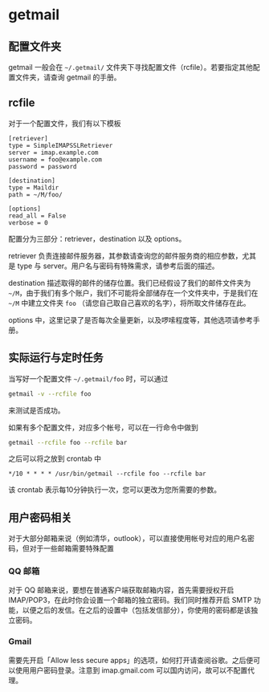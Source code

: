# getmail

## 配置文件夹

getmail 一般会在 `~/.getmail/` 文件夹下寻找配置文件（rcfile）。若要指定其他配置文件夹，请查询 getmail 的手册。

## rcfile

对于一个配置文件，我们有以下模板

```
[retriever]
type = SimpleIMAPSSLRetriever
server = imap.example.com
username = foo@example.com
password = password

[destination]
type = Maildir
path = ~/M/foo/

[options]
read_all = False
verbose = 0
```

配置分为三部分：retriever，destination 以及 options。

retriever 负责连接邮件服务器，其参数请查询您的邮件服务商的相应参数，尤其是 type 与 server。用户名与密码有特殊需求，请参考后面的描述。

destination 描述取得的邮件的储存位置。我们已经假设了我们的邮件文件夹为 `~/M`，由于我们有多个账户，我们不可能将全部储存在一个文件夹中，于是我们在 `~/M` 中建立文件夹 `foo` （请您自己取自己喜欢的名字），将所取文件储存在此。

options 中，这里记录了是否每次全量更新，以及啰嗦程度等，其他选项请参考手册。

## 实际运行与定时任务

当写好一个配置文件 `~/.getmail/foo` 时，可以通过
```bash
getmail -v --rcfile foo
```
来测试是否成功。

如果有多个配置文件，对应多个帐号，可以在一行命令中做到
```bash
getmail --rcfile foo --rcfile bar
```

之后可以将之放到 crontab 中
```crontab
*/10 * * * * /usr/bin/getmail --rcfile foo --rcfile bar
```
该 crontab 表示每10分钟执行一次，您可以更改为您所需要的参数。

## 用户密码相关

对于大部分邮箱来说（例如清华，outlook），可以直接使用帐号对应的用户名密码，但对于一些邮箱需要特殊配置

### QQ 邮箱

对于 QQ 邮箱来说，要想在普通客户端获取邮箱内容，首先需要授权开启 IMAP/POP3，在此时你会设置一个邮箱的独立密码。我们同时推荐开启 SMTP 功能，以便之后的发信。在之后的设置中（包括发信部分），你使用的密码都是该独立密码。

### Gmail

需要先开启「Allow less secure apps」的选项，如何打开请查阅谷歌。之后便可以使用用户密码登录。注意到 imap.gmail.com 可以国内访问，故可以不配置代理。
